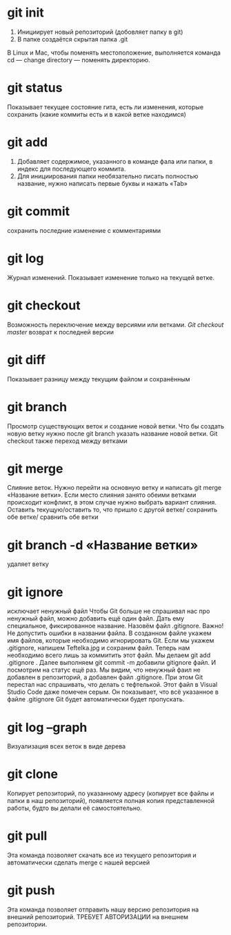 # git init
1. Инициирует новый репозиторий (добовляет папку в git)
2. В папке создаётся скрытая папка .git
 
В Linux и Mac, чтобы поменять местоположение, выполняется команда cd — change directory — поменять директорию.
# git status 
Показывает текущее состояние гита, есть ли изменения, которые сохранить (какие коммиты есть и в какой ветке находимся)
# git add
1.  Добавляет содержимое, указанного в команде фала или папки, в индекс для последующего коммита.
2. Для инициирования папки необязательно писать полностью название, нужно написать первые буквы и нажать «Tab»
# git commit
сохранить последние изменение с комментариями
# git log
Журнал изменений. Показывает изменение только на текущей ветке.
# git checkout
Возможность переключение между версиями или ветками.
*Git checkout master* возврат к последней версии
#  git diff
Показывает разницу между текущим файлом и сохранённым
# git branch
Просмотр существующих веток и создание новой ветки. Что бы создать новую ветку нужно после git branch указать название новой ветки. Git checkout также переход между ветками
# git merge 
Слияние веток. Нужно перейти на основную ветку  и написать git merge «Название ветки». Если место слияния занято обеими ветками происходит конфликт, в этом случае нужно выбрать вариант слияния. Оставить текущую/оставить то, что пришло с другой ветке/ сохранить обе ветке/ сравнить обе ветки
# git branch -d «Название ветки» 
удаляет ветку
# git ignore 
исключает ненужный файл
Чтобы Git больше не спрашивал нас про ненужный файл, можно добавить ещё один файл. Дать ему специальное, фиксированное название. Назовём файл .gitignore. Важно! Не допустить ошибки в названии файла. В созданном файле укажем имя файлов, которые необходимо игнорировать Git. Если мы укажем .gitignore, напишем Teftelka.jpg и сохраним файл. Теперь нам необходимо всего лишь за коммитить этот файл. Мы делаем git add .gitignore . Далее выполняем git commit -m добавили gitignore файл. И посмотрим на статус ещё раз. Мы видим, что ненужный фаил не добавлен в репозиторий, а добавлен файл .gitignore. При этом Git перестал нас спрашивать, что делать с тефтелькой. Этот файл в Visual Studio Code даже помечен серым. Он показывает, что всё указанное в файле .gitignore Git будет автоматически будет пропускать.
# git log –graph
Визуализация всех веток  в виде дерева
# git clone
Копирует репозиторий, по указанному адресу (копирует все файлы и папки в наш репозиторий), появляется полная копия представленной работы, будто вы делали её самостоятельно.
# git pull
Эта команда позволяет скачать все из текущего репозитория и автоматически сделать merge с нашей версией
# git push 
Эта команда позволяет отправить нашу версию репозитория на внешний репозиторий. ТРЕБУЕТ АВТОРИЗАЦИИ на внешнем репозитории.